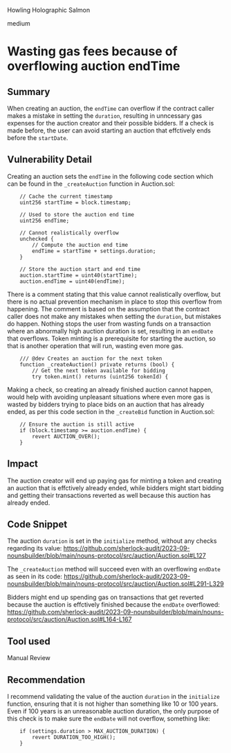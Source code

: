 Howling Holographic Salmon

medium

# Wasting gas fees because of overflowing auction endTime

## Summary

When creating an auction, the `endTime` can overflow if the contract caller makes a mistake in setting the `duration`, resulting in unncessary gas expenses for the auction creator and their possible bidders. If a check is made before, the user can avoid starting an auction that effctively ends before the `startDate`.

## Vulnerability Detail

Creating an auction sets the `endTime` in the following code section which can be found in the `_createAuction` function in Auction.sol:

```solidity
    // Cache the current timestamp
    uint256 startTime = block.timestamp;
    
    // Used to store the auction end time
    uint256 endTime;
    
    // Cannot realistically overflow
    unchecked {
        // Compute the auction end time
        endTime = startTime + settings.duration;
    }
    
    // Store the auction start and end time
    auction.startTime = uint40(startTime);
    auction.endTime = uint40(endTime);
```

There is a comment stating that this value cannot realistically overflow, but there is no actual prevention mechanism in place to stop this overflow from happening. The comment is based on the assumption that the contract caller does not make any mistakes when setting the `duration`, but mistakes do happen. Nothing stops the user from wasting funds on a transaction where an abnormally high auction duration is set, resulting in an `endDate` that overflows. Token minting is a prerequisite for starting the auction, so that is another operation that will run, wasting even more gas.

```solidity
    /// @dev Creates an auction for the next token
    function _createAuction() private returns (bool) {
        // Get the next token available for bidding
        try token.mint() returns (uint256 tokenId) {
```

Making a check, so creating an already finished auction cannot happen, would help with avoiding unpleasant situations where even more gas is wasted by bidders trying to place bids on an auction that has already ended, as per this code section in the `_createBid` function in Auction.sol:

```solidity
    // Ensure the auction is still active
    if (block.timestamp >= auction.endTime) {
        revert AUCTION_OVER();
    }
```

## Impact

The auction creator will end up paying gas for minting a token and creating an auction that is effctively already ended, while bidders might start bidding and getting their transactions reverted as well because this auction has already ended.

## Code Snippet

The auction `duration` is set in the `initialize` method, without any checks regarding its value:
https://github.com/sherlock-audit/2023-09-nounsbuilder/blob/main/nouns-protocol/src/auction/Auction.sol#L127

The `_createAuction` method will succeed even with an overflowing `endDate` as seen in its code:
https://github.com/sherlock-audit/2023-09-nounsbuilder/blob/main/nouns-protocol/src/auction/Auction.sol#L291-L329

Bidders might end up spending gas on transactions that get reverted because the auction is effctively finished because the `endDate` overflowed:
https://github.com/sherlock-audit/2023-09-nounsbuilder/blob/main/nouns-protocol/src/auction/Auction.sol#L164-L167

## Tool used

Manual Review

## Recommendation

I recommend validating the value of the auction `duration` in the `initialize` function, ensuring that it is not higher than something like 10 or 100 years. Even if 100 years is an unreasonable auction duration, the only purpose of this check is to make sure the `endDate` will not overflow, something like:

```solidity
    if (settings.duration > MAX_AUCTION_DURATION) {
        revert DURATION_TOO_HIGH();
    }
```
